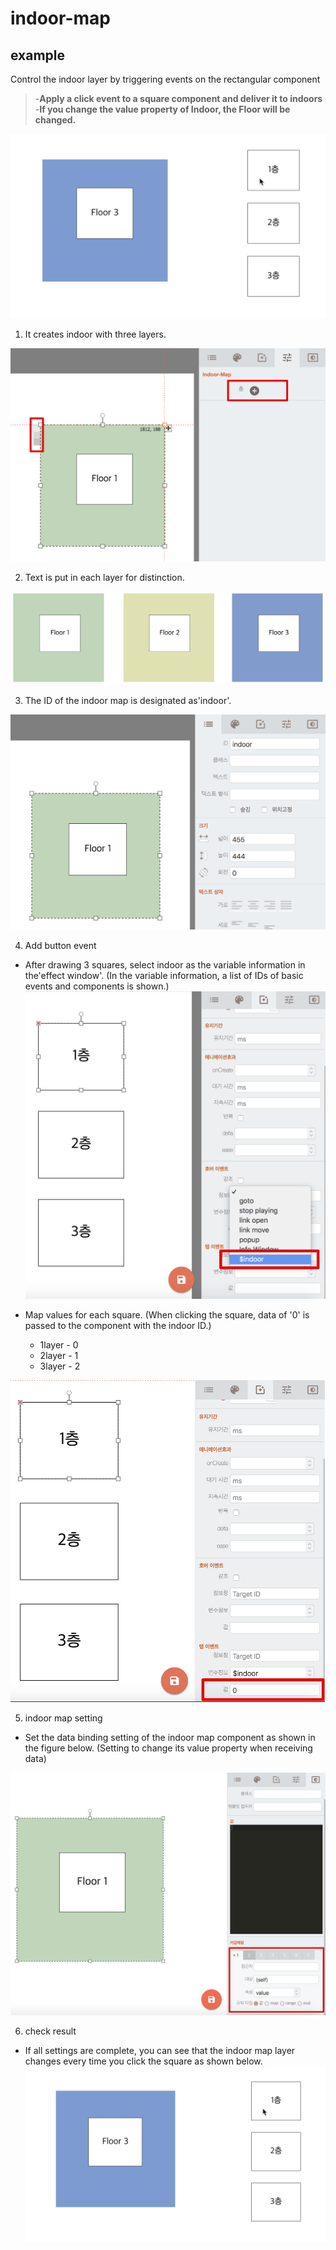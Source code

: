 # indoor-map

## example

Control the indoor layer by triggering events on the rectangular component
>-**Apply a click event to a square component and deliver it to indoors**
>-**If you change the value property of Indoor, the Floor will be changed.**

![gif][gif-01]  


[gif-01]: ../images/indoor-button-finish-01.gif

1. It creates indoor with three layers.

![indoor][indoor-create]  

2. Text is put in each layer for distinction.

![indoor][indoor-text]  


3. The ID of the indoor map is designated as'indoor'.

![indoor][indoor-id]  

4. Add button event
- After drawing 3 squares, select indoor as the variable information in the'effect window'.
(In the variable information, a list of IDs of basic events and components is shown.)  
![buttonEvent][button-02]

- Map values for each square. (When clicking the square, data of '0' is passed to the component with the indoor ID.)
  - 1layer - 0
  - 2layer - 1
  - 3layer - 2  

![buttonEvent][button-03]  


[button-02]: ../images/button-evnet-mapping-02.png

[button-03]: ../images/button-evnet-mapping-03.png

5. indoor map setting

- Set the data binding setting of the indoor map component as shown in the figure below.
(Setting to change its value property when receiving data)

![buttonEvent][indoor-setting]

6.  check result
  - If all settings are complete, you can see that the indoor map layer changes every time you click the square as shown below.
  ![gif-01]

[gif-01]: ../images/indoor-button-finish-01.gif



[indoor-create]: ../images/indoor-create-01.png

[indoor-text]: ../images/indoor-create-02.png

[indoor-id]: ../images/indoor-create-03.png

[indoor-setting]: ../images/indoor-setting-01.png